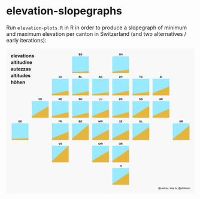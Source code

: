 # elevation-slopegraphs
Run `elevation-plots.R` in R in order to produce a slopegraph of minimum and maximum elevation per canton in Switzerland (and two alternatives / early iterations):

![Slopegraph of min and max elevation per canton in a tilemap arrangement](https://raw.githubusercontent.com/rastrau/elevation-slopegraphs/main/elevations.png)
